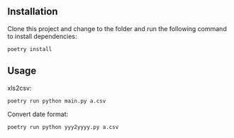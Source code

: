 ## Installation

Clone this project and change to the folder and run the following command to install dependencies:

```
poetry install
```

## Usage

xls2csv:

```
poetry run python main.py a.csv
```

Convert date format:


```
poetry run python yyy2yyyy.py a.csv
```
